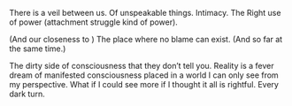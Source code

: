 There is a veil between us. Of unspeakable things. Intimacy. The Right use of power (attachment struggle kind of power). 

(And our closeness to ) The place where no blame can exist. (And so far at the same time.) 

The dirty side of consciousness that they don’t tell you. Reality is a fever dream of manifested consciousness placed in a world I can only see from my perspective. What if I could see more if I thought it all is rightful. Every dark turn. 
